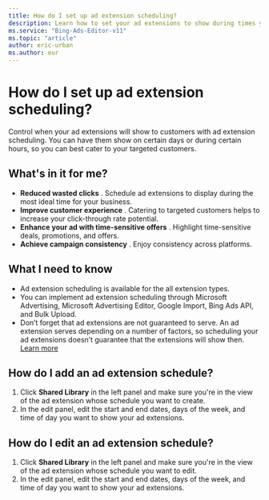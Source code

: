 ```yaml
---
title: How do I set up ad extension scheduling?
description: Learn how to set your ad extensions to show during times you specify.
ms.service: "Bing-Ads-Editor-v11"
ms.topic: "article"
author: eric-urban
ms.author: eur
---
```


# How do I set up ad extension scheduling?

Control when your ad extensions will show to customers with ad extension scheduling. You can have them show on certain days or during certain hours, so you can best cater to your targeted customers.

## What's in it for me?

- **Reduced wasted clicks** . Schedule ad extensions to display during the most ideal time for your business.
- **Improve customer experience** . Catering to targeted customers helps to increase your click-through rate potential.
- **Enhance your ad with time-sensitive offers** . Highlight time-sensitive deals, promotions, and offers.
- **Achieve campaign consistency** . Enjoy consistency across platforms.

## What I need to know

- Ad extension scheduling is available for the all extension types.
- You can implement ad extension scheduling through Microsoft Advertising, Microsoft Advertising Editor, Google Import, Bing Ads API, and Bulk Upload.
- Don’t forget that ad extensions are not guaranteed to serve. An ad extension serves depending on a number of factors, so scheduling your ad extensions doesn’t guarantee that the extensions will show then. [Learn more](https://go.microsoft.com/fwlink?LinkId=746651)

## How do I add an ad extension schedule?
1. Click **Shared Library** in the left panel and make sure you're in the view of the ad extension whose schedule you want to create.
1. In the edit panel, edit the start and end dates, days of the week, and time of day you want to show your ad extensions.

## How do I edit an ad extension schedule?
1. Click **Shared Library** in the left panel and make sure you're in the view of the ad extension whose schedule you want to edit.
1. In the edit panel, edit the start and end dates, days of the week, and time of day you want to show your ad extensions.


